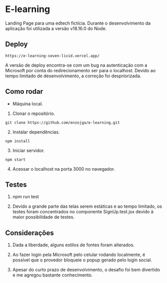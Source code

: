 # E-learning

Landing Page para uma edtech fictícia. Durante o desenvolvimento da aplicação foi utilizada a versão v18.16.0 do Node.
 
## Deploy
```https://e-learning-seven-livid.vercel.app/```

A versão de deploy encontra-se com um bug na autenticação com a Microsoft por conta do redirecionamento ser para o localhost. Devido ao tempo limitado de desenvolvimento, a correção foi despriorizada.

## Como rodar

- Máquina local.

1. Clonar o repositório.

```git clone https://github.com/enzojga/e-learning.git```

2. Instalar dependências.

```npm install```

3. Iniciar servidor.

```npm start```

4. Acessar o localhost na porta 3000 no navegador.

## Testes

1. npm run test

2. Devido a grande parte das telas serem estáticas e ao tempo limitado, os testes foram concentrados no componente SignUp.test.jsx devido à maior possibilidade de testes.

## Considerações

1. Dada a liberdade, alguns estilos de fontes foram alterados.

2. Ao fazer login pela Microsoft pelo celular rodando localmente, é possível que o provedor bloqueie o popup gerado pelo login social.

3. Apesar do curto prazo de desenvolvimento, o desafio foi bem divertido e me agregou bastante conhecimento.